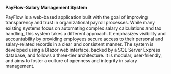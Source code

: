 **PayFlow-Salary Management System**

PayFlow is a web-based application built with the goal of improving transparency and trust in 
organizational payroll processes. While many existing systems focus on automating complex salary 
calculations and tax handling, this system takes a different approach. It emphasizes visibility and 
accountability by providing employees secure access to their personal and salary-related records in a 
clear and consistent manner.
The system is developed using a Blazor web interface, backed by a SQL Server Express database, and 
follows a three-tier architecture. It is modular, user-friendly, and aims to foster a culture of openness 
and integrity in salary management. 
